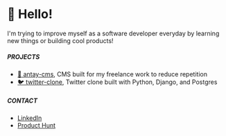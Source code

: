 # 🎃 Hello! 

I'm trying to improve myself as a software developer everyday by learning new things or building cool products!

##### PROJECTS

- [🛒 antay-cms](https://github.com/demirantay/ecommerce-platform), CMS built for my freelance work to reduce repetition
- [🐦 twitter-clone](https://github.com/demirantay/twitter-clone), Twitter clone built with Python, Django, and Postgres

##### CONTACT

- [LinkedIn](https://www.linkedin.com/in/demirantay/)
- [Product Hunt](https://www.producthunt.com/@demir_antay)
